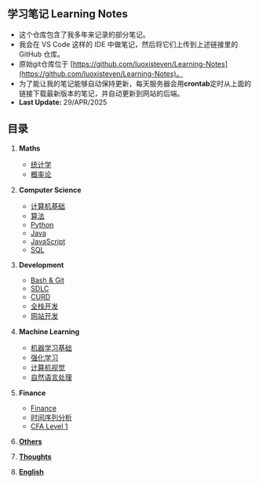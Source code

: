 ## 学习笔记 Learning Notes
- 这个仓库包含了我多年来记录的部分笔记。
- 我会在 VS Code 这样的 IDE 中做笔记，然后将它们上传到上述链接里的 GitHub 仓库。
- 原始git仓库位于 [https://github.com/luoxisteven/Learning-Notes](https://github.com/luoxisteven/Learning-Notes)。
- 为了能让我的笔记能够自动保持更新，每天服务器会用**crontab**定时从上面的链接下载最新版本的笔记，并自动更新到网站的后端。
- **Last Update:** 29/APR/2025

## 目录
1) **Maths**
    - [统计学](notes-cn/Statistics.md)
    - [概率论](notes-cn/Probability.md)

2) **Computer Science**
    - [计算机基础](notes-cn/cs-basic.md)
    - [算法](notes-cn/Algorithms.md)
    - [Python](notes-cn/Python.md)
    - [Java](notes-cn/Java.md)
    - [JavaScript](notes-cn/JavaScript.md)
    - [SQL](notes-cn/SQL.md)

3) **Development**
    - [Bash & Git](notes-cn/bash-git.md)
    - [SDLC](notes-cn/SDLC.md)
    - [CURD](https://github.com/luoxisteven/CRUD-Demo)
    - [全栈开发](notes-cn/Full-stack.md)
    - [网站开发](notes-cn/Web.md)

4) **Machine Learning**
    - [机器学习基础](notes-cn/Machine%20Learning.md)
    - [强化学习](notes-cn/Reinforcement%20Learning.md)
    - [计算机视觉](notes-cn/CV.md)
    - [自然语言处理](notes-cn/NLP.md)

4) **Finance**
    - [Finance](notes-cn/Finance.md)
    - [时间序列分析](notes-cn/Time%20Series%20Analysis.md)
    - [CFA Level 1](https://github.com/luoxisteven/Learning-Notes/tree/main/CFA%20Level%201)

6) [**Others**](notes-en/Others.md)
7) [**Thoughts**](notes-en/Thoughts.md)
8) [**English**](notes-cn/English.md)